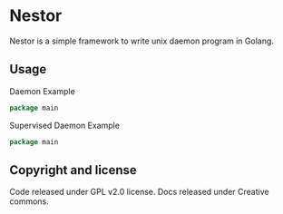 # Nestor

Nestor is a simple framework to write unix daemon program in Golang. 

## Usage

Daemon Example
```go
package main
```

Supervised Daemon Example

```go
package main
```

## Copyright and license

Code released under GPL v2.0 license.  Docs released under Creative commons.
